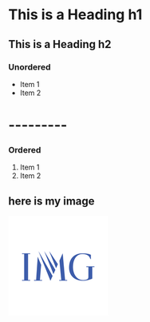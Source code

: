 
# This is a Heading h1
## This is a Heading h2 

### Unordered

* Item 1
* Item 2

# ---------

### Ordered

1. Item 1
1. Item 2


## here is my image
![This is a alt text.](/img/img.png "imaaaaage.")